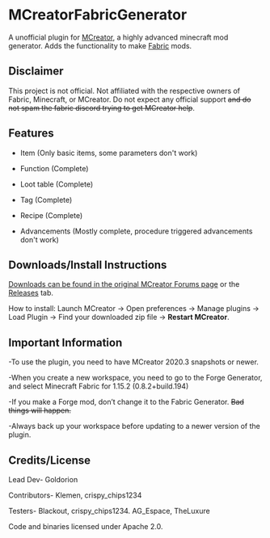 # MCreatorFabricGenerator
A unofficial plugin for [MCreator](https://mcreator.net/), a highly advanced minecraft mod generator. Adds the functionality to make [Fabric](https://fabricmc.net/) mods.
## Disclaimer
This project is not official. Not affiliated with the respective owners of Fabric, Minecraft, or MCreator. Do not expect any official support ~~and
do not spam the fabric discord trying to get MCreator help~~.

## Features

- Item (Only basic items, some parameters don't work)

- Function (Complete)

- Loot table (Complete)

- Tag (Complete)

- Recipe (Complete)

- Advancements (Mostly complete, procedure triggered advancements don't work)

## Downloads/Install Instructions

[Downloads can be found in the original MCreator Forums page](https://mcreator.net/forum/60201/fabric-generator-plugin) or the [Releases](https://github.com/Goldorion/MCreatorFabricGenerator/releases) tab.

How to install: Launch MCreator -> Open preferences -> Manage plugins -> Load Plugin -> Find your downloaded zip file -> **Restart MCreator**.

## Important Information
-To use the plugin, you need to have MCreator 2020.3 snapshots or newer.

-When you create a new workspace, you need to go to the Forge Generator, and select Minecraft Fabric for 1.15.2 (0.8.2+build.194)

-If you make a Forge mod, don’t change it to the Fabric Generator. ~~Bad things will happen.~~

-Always back up your workspace before updating to a newer version of the plugin.
## Credits/License

Lead Dev- Goldorion

Contributors- Klemen, crispy_chips1234

Testers- Blackout, crispy_chips1234. AG_Espace, TheLuxure

Code and binaries licensed under Apache 2.0. 
